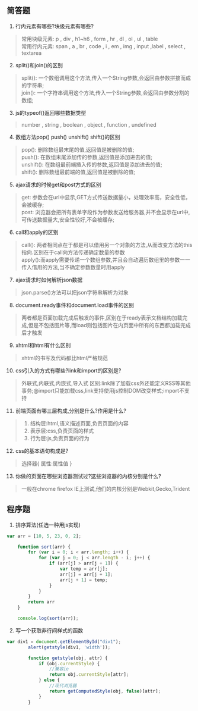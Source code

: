 ## 简答题
1. 行内元素有哪些?块级元素有哪些?
> 常用块级元素:  p , div , h1~h6 , form , hr , dl , ol , ul , table <br>
> 常用行内元素: span , a , br , code , i , em , img , input ,label , select , textarea

2. split()和join()的区别
> split(): 一个数组调用这个方法,传入一个String参数,会返回由参数拼接而成的字符串;<br>
> join(): 一个字符串调用这个方法,传入一个String参数,会返回由参数分割的数组;

3. js的typeof()返回哪些数据类型
> number , string , boolean , object , function , undefined

4. 数组方法pop() push() unshift() shift()的区别
> pop(): 删除数组最末尾的值,返回值是被删除的值;<br>
push(): 在数组末尾添加传的参数,返回值是添加进去的值;<br>
unshift(): 在数组最前端插入传的参数,返回值是添加进去的值;<br>
shift(): 删除数组最前端的值,返回值是被删除的值;

5. ajax请求的时候get和post方式的区别
> get: 参数会在url中显示,GET方式传送数据量小，处理效率高，安全性低，会被缓存;<br>
post: 浏览器会把所有表单字段作为参数发送给服务器,并不会显示在url中,可传送数据量大,安全性较好,不会被缓存;

6. call和apply的区别
> call(): 两者相同点在于都是可以借用另一个对象的方法,从而改变方法的this指向.区别在于call向方法传递确定数量的参数<br>
apply():而apply需要传递一个数组参数,并且会自动遍历数组里的参数一一传入借用的方法,当不确定参数数量时用apply

7. ajax请求时如何解析json数据
> json.parse()方法可以把json字符串解析为对象

8. document.ready事件和document.load事件的区别
> 两者都是页面加载完成后触发的事件,区别在于ready表示文档结构加载完成,但是不包括图片等,而load则包括图片在内页面中所有的东西都加载完成后才触发

9. xhtml和html有什么区别
> xhtml的书写及代码都比html严格规范

10. css引入的方式有哪些?link和import的区别是?
> 外联式,内联式,内嵌式,导入式
区别:link除了加载css外还能定义RSS等其他事务;@import只能加载css,link支持使用js控制DOM改变样式;import不支持

11. 前端页面有哪三层构成,分别是什么?作用是什么?
> 1. 结构层:html,语义描述页面,负责页面的内容
> 2. 表示层:css,负责页面的样式
> 3. 行为层:js,负责页面的行为

12. css的基本语句构成是?
> 选择器{
  属性:属性值
  }

13. 你做的页面在哪些浏览器测试过?这些浏览器的内核分别是什么?
> 一般在chrome firefox IE上测试,他们的内核分别是Webkit,Gecko,Trident

## 程序题
1. 排序算法(任选一种用js实现)
```js
var arr = [10, 5, 23, 0, 2];

    function sort(arr) {
        for (var i = 0; i < arr.length; i++) {
            for (var j = 0; j < arr.length - i; j++) {
                if (arr[j] > arr[j + 1]) {
                    var temp = arr[j];
                    arr[j] = arr[j + 1];
                    arr[j + 1] = temp;
                }
            }
        }
        return arr
    }

    console.log(sort(arr));
```
2. 写一个获取非行间样式的函数
```js
var div1 = document.getElementById("div1");
        alert(getstyle(div1, 'width'));

        function getstyle(obj, attr) {
            if (obj.currentStyle) {
                //兼容ie
                return obj.currentStyle[attr];
            } else {
                //现代浏览器
                return getComputedStyle(obj, false)[attr];
            }
        }
```
